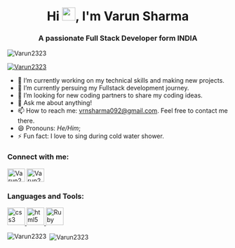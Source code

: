 <h1 align="center">Hi <img src="https://raw.githubusercontent.com/MartinHeinz/MartinHeinz/master/wave.gif" width="30px">, I'm Varun Sharma </h1>
<h3 align="center">A passionate Full Stack Developer form INDIA </h3>

<p align="left"> <img src="https://komarev.com/ghpvc/?username=Varun2323&label=Profile%20views&color=0e75b6&style=plastic" alt="Varun2323"/> </p>

<p align="left"> <a href="https://github.com/ryo-ma/github-profile-trophy"><img src="https://github-profile-trophy.vercel.app/?username=Varun2323" alt="Varun2323" /></a> </p>


- 🔭 I’m currently working on my technical skills and making new projects.
- 🌱 I’m currently persuing my Fullstack development journey.
- 🤔 I’m looking for new coding partners to share my coding ideas.
- 💬 Ask me about anything!
- 📫 How to reach me: vrnsharma092@gmail.com. Feel free to contact me there.
- 😄 Pronouns: <i>He/Him</i>;
- ⚡ Fun fact: I love to sing during cold water shower.


<h3 align="left">Connect with me:</h3>
<p align="left">
 <a href="https://www.linkedin.com/in/varun-sharma-82b29b82/" target="blank"><img align="center" src="https://sguru.org/wp-content/uploads/2018/02/linkedin-logo-hd-png-3.png" alt="Varun2323" height="30" width="40" /></a>
<a href="https://twitter.com/Varun23233" target="blank"><img align="center" src="https://5oci4lm3di4101.files.wordpress.com/2014/11/twitterbird1.jpg" alt="Varun23233" height="30" width="40" /></a>
</p>


<h3 align="left">Languages and Tools:</h3>
<p align="left"> <a href="https://www.w3schools.com/css/" target="_blank"> <img src="https://devicons.github.io/devicon/devicon.git/icons/css3/css3-original-wordmark.svg" alt="css3" width="40" height="40"/> </a> <a href="https://www.w3.org/html/" target="_blank"> <img src="https://devicons.github.io/devicon/devicon.git/icons/html5/html5-original-wordmark.svg" alt="html5" width="40" height="40"/> </a> <a href="https://rubystyle.guide/" target="_blank"> <img src="https://upload.wikimedia.org/wikipedia/commons/f/f1/Ruby_logo.png" alt="Ruby" width="40" height="40"/> </a> </p>


<p><img align="left" src="https://github-readme-stats.vercel.app/api/top-langs?username=Varun2323&show_icons=true&theme=dark&locale=en&layout=compact" alt="Varun2323" /></p>


<p>&nbsp;<img align="center" src="https://github-readme-stats.vercel.app/api?username=Varun2323&show_icons=true&theme=dark&locale=en" alt="Varun2323" /></p>



